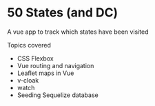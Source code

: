 # 50 States (and DC)

A vue app to track which states have been visited

Topics covered

* CSS Flexbox
* Vue routing and navigation
* Leaflet maps in Vue
* v-cloak
* watch
* Seeding Sequelize database